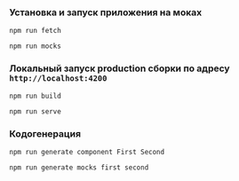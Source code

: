 ### Установка и запуск приложения на моках

```
npm run fetch

npm run mocks
```

### Локальный запуск production сборки по адресу `http://localhost:4200`

```
npm run build

npm run serve
```

### Кодогенерация

```
npm run generate component First Second

npm run generate mocks first second
```
